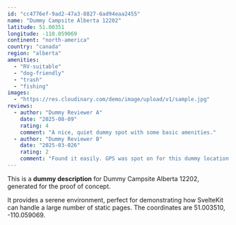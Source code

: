 ```yaml
---
id: "cc4776ef-9ad2-47a3-8827-6ad94eaa2455"
name: "Dummy Campsite Alberta 12202"
latitude: 51.00351
longitude: -110.059069
continent: "north-america"
country: "canada"
region: "alberta"
amenities:
  - "RV-suitable"
  - "dog-friendly"
  - "trash"
  - "fishing"
images:
  - "https://res.cloudinary.com/demo/image/upload/v1/sample.jpg"
reviews:
  - author: "Dummy Reviewer A"
    date: "2025-08-09"
    rating: 4
    comment: "A nice, quiet dummy spot with some basic amenities."
  - author: "Dummy Reviewer B"
    date: "2025-03-026"
    rating: 2
    comment: "Found it easily. GPS was spot on for this dummy location."
---
```


This is a **dummy description** for Dummy Campsite Alberta 12202, generated for the proof of concept.

It provides a serene environment, perfect for demonstrating how SvelteKit can handle a large number of static pages. The coordinates are 51.003510, -110.059069.
